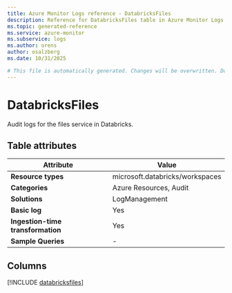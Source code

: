 ```yaml
---
title: Azure Monitor Logs reference - DatabricksFiles
description: Reference for DatabricksFiles table in Azure Monitor Logs.
ms.topic: generated-reference
ms.service: azure-monitor
ms.subservice: logs
ms.author: orens
author: osalzberg
ms.date: 10/31/2025

# This file is automatically generated. Changes will be overwritten. Do not change this file directly.
---
```


# DatabricksFiles

Audit logs for the files service in Databricks.


## Table attributes

|Attribute|Value|
|---|---|
|**Resource types**|microsoft.databricks/workspaces|
|**Categories**|Azure Resources, Audit|
|**Solutions**| LogManagement|
|**Basic log**|Yes|
|**Ingestion-time transformation**|Yes|
|**Sample Queries**|-|



## Columns
  
[!INCLUDE [databricksfiles](~/reusable-content/ce-skilling/azure/includes/azure-monitor/reference/tables/databricksfiles-include.md)]
